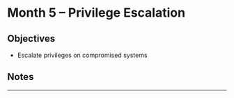 # Month 5 – Privilege Escalation

## Objectives
- Escalate privileges on compromised systems

## Notes

---

